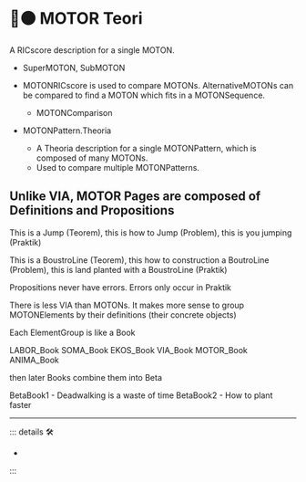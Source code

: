 # 🔷🟠 MOTOR Teori

A RICscore description for a single MOTON.

- SuperMOTON, SubMOTON

- MOTONRICscore is used to compare MOTONs. AlternativeMOTONs can be compared to find a MOTON which fits in a MOTONSequence.
    - MOTONComparison

- MOTONPattern.Theoria
    - A Theoria description for a single MOTONPattern, which is composed of many MOTONs.
    - Used to compare multiple MOTONPatterns.

## Unlike VIA, MOTOR Pages are composed of Definitions and Propositions

This is a Jump (Teorem), this is how to Jump (Problem), this is you jumping (Praktik)

This is a BoustroLine (Teorem), this how to construction a BoutroLine (Problem), this is land planted with a BoustroLine (Praktik)

Propositions never have errors. Errors only occur in Praktik

There is less VIA than MOTONs. It makes more sense to group MOTONElements by their definitions (their concrete objects)

Each ElementGroup is like a Book

LABOR_Book
SOMA_Book
EKOS_Book
VIA_Book
MOTOR_Book
ANIMA_Book

then later Books combine them into Beta

BetaBook1
    - Deadwalking is a waste of time
BetaBook2
    - How to plant faster

---

<!-- =================================================== -->
<!-- =================================================== -->
<!-- =================================================== -->
<!-- =================================================== -->
<!-- =================================================== -->
::: details 🛠

-

:::
